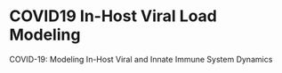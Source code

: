 # COVID19 In-Host Viral Load Modeling
 COVID-19: Modeling In-Host Viral and Innate Immune System Dynamics
